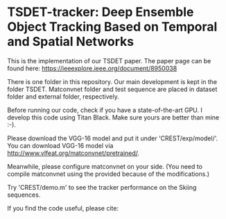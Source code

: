 # TSDET-tracker: Deep Ensemble Object Tracking Based on Temporal and Spatial Networks <br>

This is the implementation of our TSDET paper. The paper page can be found here: https://ieeexplore.ieee.org/document/8950038

There is one folder in this repository. Our main development is kept in the folder TSDET. Matconvnet folder and test sequence are placed in dataset folder and external folder, respectively.

Before running our code, check if you have a state-of-the-art GPU. I develop this code using Titan Black. Make sure yours are better than mine :-).

Please download the VGG-16 model and put it under 'CREST/exp/model/'. You can download VGG-16 model via http://www.vlfeat.org/matconvnet/pretrained/.

Meanwhile, please configure matconvnet on your side. (You need to compile matconvnet using the provided because of the modifications.)

Try 'CREST/demo.m' to see the tracker performance on the Skiing sequences.

If you find the code useful, please cite:

